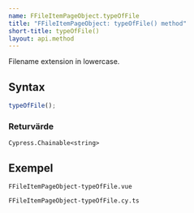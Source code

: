 ```yaml
---
name: FFileItemPageObject.typeOfFile
title: "FFileItemPageObject: typeOfFile() method"
short-title: typeOfFile()
layout: api.method
---
```


Filename extension in lowercase.

## Syntax

```ts nocompile nolint
typeOfFile();
```

### Returvärde

`Cypress.Chainable<string>`

## Exempel

```import static
FFileItemPageObject-typeOfFile.vue
```

```import
FFileItemPageObject-typeOfFile.cy.ts
```
